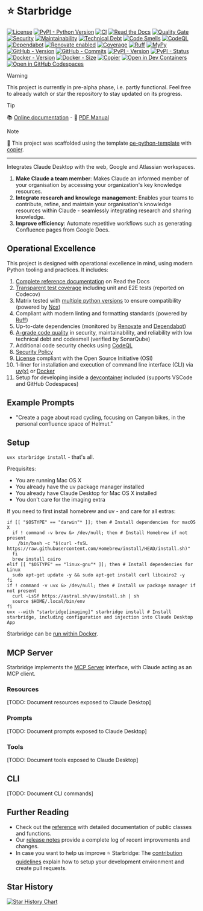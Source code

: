 
[//]: # (README.md generated from docs/partials/README_*.md)

# ⭐ Starbridge

[![License](https://img.shields.io/github/license/helmut-hoffer-von-ankershoffen/starbridge?logo=opensourceinitiative&logoColor=3DA639&labelColor=414042&color=A41831)](https://github.com/helmut-hoffer-von-ankershoffen/starbridge/blob/main/LICENSE)
[![PyPI - Python Version](https://img.shields.io/pypi/pyversions/starbridge.svg?logo=python&color=204361&labelColor=1E2933)](https://github.com/helmut-hoffer-von-ankershoffen/starbridge/blob/main/noxfile.py)
[![CI](https://github.com/helmut-hoffer-von-ankershoffen/starbridge/actions/workflows/test-and-report.yml/badge.svg)](https://github.com/helmut-hoffer-von-ankershoffen/starbridge/actions/workflows/test-and-report.yml)
[![Read the Docs](https://img.shields.io/readthedocs/starbridge)](https://starbridge.readthedocs.io/en/latest/)
[![Quality Gate](https://sonarcloud.io/api/project_badges/measure?project=helmut-hoffer-von-ankershoffen_starbridge&metric=alert_status)](https://sonarcloud.io/summary/new_code?id=helmut-hoffer-von-ankershoffen_starbridge)
[![Security](https://sonarcloud.io/api/project_badges/measure?project=helmut-hoffer-von-ankershoffen_starbridge&metric=security_rating)](https://sonarcloud.io/summary/new_code?id=helmut-hoffer-von-ankershoffen_starbridge)
[![Maintainability](https://sonarcloud.io/api/project_badges/measure?project=helmut-hoffer-von-ankershoffen_starbridge&metric=sqale_rating)](https://sonarcloud.io/summary/new_code?id=helmut-hoffer-von-ankershoffen_starbridge)
[![Technical Debt](https://sonarcloud.io/api/project_badges/measure?project=helmut-hoffer-von-ankershoffen_starbridge&metric=sqale_index)](https://sonarcloud.io/summary/new_code?id=helmut-hoffer-von-ankershoffen_starbridge)
[![Code Smells](https://sonarcloud.io/api/project_badges/measure?project=helmut-hoffer-von-ankershoffen_starbridge&metric=code_smells)](https://sonarcloud.io/summary/new_code?id=helmut-hoffer-von-ankershoffen_starbridge)
[![CodeQL](https://github.com/helmut-hoffer-von-ankershoffen/starbridge/actions/workflows/codeql.yml/badge.svg)](https://github.com/helmut-hoffer-von-ankershoffen/starbridge/security/code-scanning)
[![Dependabot](https://img.shields.io/badge/dependabot-active-brightgreen?style=flat-square&logo=dependabot)](https://github.com/helmut-hoffer-von-ankershoffen/starbridge/security/dependabot)
[![Renovate enabled](https://img.shields.io/badge/renovate-enabled-brightgreen.svg)](https://github.com/helmut-hoffer-von-ankershoffen/starbridge/issues?q=is%3Aissue%20state%3Aopen%20Dependency%20Dashboard)
[![Coverage](https://codecov.io/gh/helmut-hoffer-von-ankershoffen/starbridge/graph/badge.svg?token=SX34YRP30E)](https://codecov.io/gh/helmut-hoffer-von-ankershoffen/starbridge)
[![Ruff](https://img.shields.io/badge/style-Ruff-blue?color=D6FF65)](https://github.com/helmut-hoffer-von-ankershoffen/starbridge/blob/main/noxfile.py)
[![MyPy](https://img.shields.io/badge/mypy-checked-blue)](https://github.com/helmut-hoffer-von-ankershoffen/starbridge/blob/main/noxfile.py)
[![GitHub - Version](https://img.shields.io/github/v/release/helmut-hoffer-von-ankershoffen/starbridge?label=GitHub&style=flat&labelColor=1C2C2E&color=blue&logo=GitHub&logoColor=white)](https://github.com/helmut-hoffer-von-ankershoffen/starbridge/releases)
[![GitHub - Commits](https://img.shields.io/github/commit-activity/m/helmut-hoffer-von-ankershoffen/starbridge/main?label=commits&style=flat&labelColor=1C2C2E&color=blue&logo=GitHub&logoColor=white)](https://github.com/helmut-hoffer-von-ankershoffen/starbridge/commits/main/)
[![PyPI - Version](https://img.shields.io/pypi/v/starbridge.svg?label=PyPI&logo=pypi&logoColor=%23FFD243&labelColor=%230073B7&color=FDFDFD)](https://pypi.python.org/pypi/starbridge)
[![PyPI - Status](https://img.shields.io/pypi/status/starbridge?logo=pypi&logoColor=%23FFD243&labelColor=%230073B7&color=FDFDFD)](https://pypi.python.org/pypi/starbridge)
[![Docker - Version](https://img.shields.io/docker/v/helmuthva/starbridge?sort=semver&label=Docker&logo=docker&logoColor=white&labelColor=1354D4&color=10151B)](https://hub.docker.com/r/helmuthva/starbridge/tags)
[![Docker - Size](https://img.shields.io/docker/image-size/helmuthva/starbridge?sort=semver&arch=arm64&label=image&logo=docker&logoColor=white&labelColor=1354D4&color=10151B)](https://hub.docker.com/r/helmuthva/starbridge/)
[![Copier](https://img.shields.io/endpoint?url=https://raw.githubusercontent.com/copier-org/copier/master/img/badge/badge-grayscale-inverted-border-orange.json)](https://github.com/helmut-hoffer-von-ankershoffen/oe-python-template)
[![Open in Dev Containers](https://img.shields.io/static/v1?label=Dev%20Containers&message=Open&color=blue&logo=data:image/svg%2bxml;base64,PHN2ZyB4bWxucz0iaHR0cDovL3d3dy53My5vcmcvMjAwMC9zdmciIHZpZXdCb3g9IjAgMCAyNCAyNCI+PHBhdGggZmlsbD0iI2ZmZiIgZD0iTTE3IDE2VjdsLTYgNU0yIDlWOGwxLTFoMWw0IDMgOC04aDFsNCAyIDEgMXYxNGwtMSAxLTQgMmgtMWwtOC04LTQgM0gzbC0xLTF2LTFsMy0zIi8+PC9zdmc+)](https://vscode.dev/redirect?url=vscode://ms-vscode-remote.remote-containers/cloneInVolume?url=https://github.com/helmut-hoffer-von-ankershoffen/starbridge)
[![Open in GitHub Codespaces](https://img.shields.io/static/v1?label=GitHub%20Codespaces&message=Open&color=blue&logo=github)](https://github.com/codespaces/new/helmut-hoffer-von-ankershoffen/starbridge)

<!---
[![ghcr.io - Version](https://ghcr-badge.egpl.dev/helmut-hoffer-von-ankershoffen/starbridge/tags?color=%2344cc11&ignore=0.0%2C0%2Clatest&n=3&label=ghcr.io&trim=)](https://github.com/helmut-hoffer-von-ankershoffen/starbridge/pkgs/container/starbridge)
[![ghcr.io - Sze](https://ghcr-badge.egpl.dev/helmut-hoffer-von-ankershoffen/starbridge/size?color=%2344cc11&tag=latest&label=size&trim=)](https://github.com/helmut-hoffer-von-ankershoffen/starbridge/pkgs/container/starbridge)
-->

> [!WARNING]
> This project is currently in pre-alpha phase, i.e. partly functional. Feel
> free to already watch or star the repository to stay updated on its progress.

> [!TIP]
> 📚 [Online documentation](https://starbridge.readthedocs.io/en/latest/) - 📖
> [PDF Manual](https://starbridge.readthedocs.io/_/downloads/en/latest/pdf/)

> [!NOTE]
> 🧠 This project was scaffolded using the template
> [oe-python-template](https://github.com/helmut-hoffer-von-ankershoffen/oe-python-template)
> with [copier](https://copier.readthedocs.io/).

---


Integrates Claude Desktop with the web, Google and Atlassian workspaces.

1. **Make Claude a team member**: Makes Claude an informed member of your
   organisation by accessing your organization's key knowledge resources.
2. **Integrate research and knowlege management**: Enables your teams to
   contribute, refine, and maintain your organisation's knowledge resources
   within Claude - seamlessly integrating research and sharing knowledge.
3. **Improve efficiency**: Automate repetitive workflows such as generating
   Confluence pages from Google Docs.

## Operational Excellence

This project is designed with operational excellence in mind, using modern
Python tooling and practices. It includes:

1. [Complete reference documentation](https://starbridge.readthedocs.io/en/latest/reference.html)
   on Read the Docs
2. [Transparent test coverage](https://app.codecov.io/gh/helmut-hoffer-von-ankershoffen/starbridge)
   including unit and E2E tests (reported on Codecov)
3. Matrix tested with
   [multiple python versions](https://github.com/helmut-hoffer-von-ankershoffen/starbridge/blob/main/noxfile.py)
   to ensure compatibility (powered by [Nox](https://nox.thea.codes/en/stable/))
4. Compliant with modern linting and formatting standards (powered by
   [Ruff](https://github.com/astral-sh/ruff))
5. Up-to-date dependencies (monitored by
   [Renovate](https://github.com/renovatebot/renovate) and
   [Dependabot](https://github.com/helmut-hoffer-von-ankershoffen/starbridge/security/dependabot))
6. [A-grade code quality](https://sonarcloud.io/summary/new_code?id=helmut-hoffer-von-ankershoffen_starbridge)
   in security, maintainability, and reliability with low technical debt and
   codesmell (verified by SonarQube)
7. Additional code security checks using
   [CodeQL](https://github.com/helmut-hoffer-von-ankershoffen/starbridge/security/code-scanning)
8. [Security Policy](SECURITY.md)
9. [License](LICENSE) compliant with the Open Source Initiative (OSI)
10. 1-liner for installation and execution of command line interface (CLI) via
    [uv(x)](https://github.com/astral-sh/uv) or
    [Docker](https://hub.docker.com/r/helmuthva/starbridge/tags)
11. Setup for developing inside a
    [devcontainer](https://code.visualstudio.com/docs/devcontainers/containers)
    included (supports VSCode and GitHub Codespaces)

## Example Prompts

- "Create a page about road cycling, focusing on Canyon bikes, in the personal
  confluence space of Helmut."

## Setup

`uvx starbridge install` - that's all.

Prequisites:

- You are running Mac OS X
- You already have the uv package manager installed
- You already have Claude Desktop for Mac OS X installed
- You don't care for the imaging extra

If you need to first install homebrew and uv - and care for all extras:

```shell
if [[ "$OSTYPE" == "darwin"* ]]; then # Install dependencies for macOS X
  if ! command -v brew &> /dev/null; then # Install Homebrew if not present
    /bin/bash -c "$(curl -fsSL https://raw.githubusercontent.com/Homebrew/install/HEAD/install.sh)"
  fi
  brew install cairo
elif [[ "$OSTYPE" == "linux-gnu"* ]]; then # Install dependencies for Linux
  sudo apt-get update -y && sudo apt-get install curl libcairo2 -y
fi
if ! command -v uvx &> /dev/null; then # Install uv package manager if not present
  curl -LsSf https://astral.sh/uv/install.sh | sh
  source $HOME/.local/bin/env
fi
uvx --with "starbridge[imaging]" starbridge install # Install starbridge, including configuration and injection into Claude Desktop App
```

Starbridge can be
[run within Docker](https://starbridge.readthedocs.io/en/latest/docker.html).

## MCP Server

Starbridge implements the
[MCP Server](https://modelcontextprotocol.io/docs/concepts/architecture)
interface, with Claude acting as an MCP client.

### Resources

[TODO: Document resources exposed to Claude Desktop]

### Prompts

[TODO: Document prompts exposed to Claude Desktop]

### Tools

[TODO: Document tools exposed to Claude Desktop]

## CLI

[TODO: Document CLI commands]


## Further Reading

- Check out the
  [reference](https://starbridge.readthedocs.io/en/latest/reference.html) with
  detailed documentation of public classes and functions.
- Our
  [release notes](https://starbridge.readthedocs.io/en/latest/release-notes.html)
  provide a complete log of recent improvements and changes.
- In case you want to help us improve ⭐ Starbridge: The
  [contribution guidelines](https://starbridge.readthedocs.io/en/latest/contributing.html)
  explain how to setup your development environment and create pull requests.

## Star History

<a href="https://star-history.com/#helmut-hoffer-von-ankershoffen/starbridge">
 <picture>
   <source media="(prefers-color-scheme: dark)" srcset="https://api.star-history.com/svg?repos=helmut-hoffer-von-ankershoffen/starbridge&type=Date&theme=dark" />
   <source media="(prefers-color-scheme: light)" srcset="https://api.star-history.com/svg?repos=helmut-hoffer-von-ankershoffen/starbridge&type=Date" />
   <img alt="Star History Chart" src="https://api.star-history.com/svg?repos=helmut-hoffer-von-ankershoffen/starbridge&type=Date" />
 </picture>
</a>

